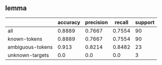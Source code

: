 
## lemma

|                  | accuracy | precision | recall | support |
|------------------|----------|-----------|--------|---------|
| all              | 0.8889   | 0.7667    | 0.7554 | 90      |
| known-tokens     | 0.8889   | 0.7667    | 0.7554 | 90      |
| ambiguous-tokens | 0.913    | 0.8214    | 0.8482 | 23      |
| unknown-targets  | 0.0      | 0.0       | 0.0    | 3       |

